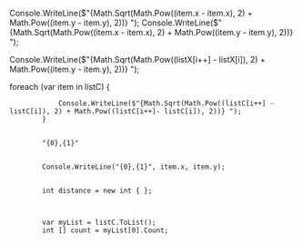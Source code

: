Console.WriteLine($"{Math.Sqrt(Math.Pow((item.x - item.x), 2) + Math.Pow((item.y - item.y), 2))} ");
Console.WriteLine($"{Math.Sqrt(Math.Pow((item.x - item.x), 2) + Math.Pow((item.y - item.y), 2))} ");

Console.WriteLine($"{Math.Sqrt(Math.Pow((listX[i++] - listX[i]), 2) + Math.Pow((item.y - item.y), 2))} ");

foreach (var item in listC)
            {
               
                Console.WriteLine($"{Math.Sqrt(Math.Pow((listC[i++] - listC[i]), 2) + Math.Pow((listC[i++]- listC[i]), 2))} ");
            }
			
			
			"{0},{1}"
			
			
			Console.WriteLine("{0},{1}", item.x, item.y);
			
			
			int distance = new int { };
			
			
			
			var myList = listC.ToList();
            int [] count = myList[0].Count;